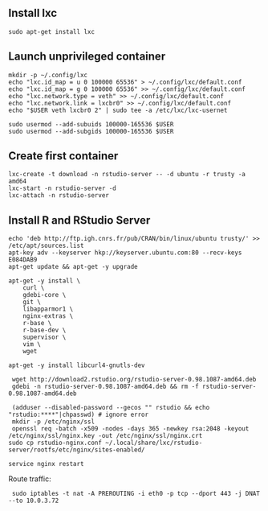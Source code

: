 ## Install lxc

    sudo apt-get install lxc

## Launch unprivileged container

    mkdir -p ~/.config/lxc
    echo "lxc.id_map = u 0 100000 65536" > ~/.config/lxc/default.conf
    echo "lxc.id_map = g 0 100000 65536" >> ~/.config/lxc/default.conf
    echo "lxc.network.type = veth" >> ~/.config/lxc/default.conf
    echo "lxc.network.link = lxcbr0" >> ~/.config/lxc/default.conf
    echo "$USER veth lxcbr0 2" | sudo tee -a /etc/lxc/lxc-usernet

    sudo usermod --add-subuids 100000-165536 $USER
    sudo usermod --add-subgids 100000-165536 $USER

## Create first container

    lxc-create -t download -n rstudio-server -- -d ubuntu -r trusty -a amd64
    lxc-start -n rstudio-server -d
    lxc-attach -n rstudio-server

## Install R and RStudio Server
 
    echo 'deb http://ftp.igh.cnrs.fr/pub/CRAN/bin/linux/ubuntu trusty/' >> /etc/apt/sources.list
    apt-key adv --keyserver hkp://keyserver.ubuntu.com:80 --recv-keys E084DAB9
    apt-get update && apt-get -y upgrade

    apt-get -y install \
        curl \
        gdebi-core \
        git \
        libapparmor1 \
        nginx-extras \
        r-base \
        r-base-dev \
        supervisor \
        vim \
        wget

    apt-get -y install libcurl4-gnutls-dev

     wget http://download2.rstudio.org/rstudio-server-0.98.1087-amd64.deb
     gdebi -n rstudio-server-0.98.1087-amd64.deb && rm -f rstudio-server-0.98.1087-amd64.deb

     (adduser --disabled-password --gecos "" rstudio && echo "rstudio:****"|chpasswd) # ignore error
     mkdir -p /etc/nginx/ssl
     openssl req -batch -x509 -nodes -days 365 -newkey rsa:2048 -keyout /etc/nginx/ssl/nginx.key -out /etc/nginx/ssl/nginx.crt
    sudo cp rstudio-nginx.conf ~/.local/share/lxc/rstudio-server/rootfs/etc/nginx/sites-enabled/

    service nginx restart

Route traffic:

     sudo iptables -t nat -A PREROUTING -i eth0 -p tcp --dport 443 -j DNAT --to 10.0.3.72

